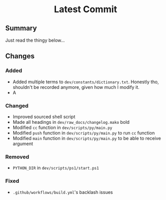 <h1 align="center" style="font-weight: bold">
    Latest Commit
</h1>

## **Summary**

Just read the thingy below...

## **Changes**

### **Added**

- Added multiple terms to `dev/constants/dictionary.txt`. Honestly tho, shouldn't be recorded anymore, given how much I modify it.
- A

### **Changed**

- Improved sourced shell script
- Made all headings in `dev/raw_docs/changelog.mako` bold
- Modified `cc` function in `dev/scripts/py/main.py`
- Modified `push` function in `dev/scripts/py/main.py` to run `cc` function
- Modified `main` function in `dev/scripts/py/main.py` to be able to receive argument

### **Removed**

- `PYTHON_DIR` in `dev/scripts/ps1/start.ps1`

### **Fixed**

- `.github/workflows/build.yml`'s backlash issues
